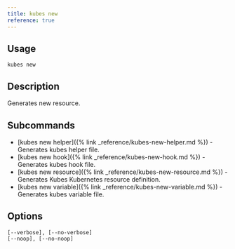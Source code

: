 ```yaml
---
title: kubes new
reference: true
---
```


## Usage

    kubes new

## Description

Generates new resource.

## Subcommands

* [kubes new helper]({% link _reference/kubes-new-helper.md %}) - Generates kubes helper file.
* [kubes new hook]({% link _reference/kubes-new-hook.md %}) - Generates kubes hook file.
* [kubes new resource]({% link _reference/kubes-new-resource.md %}) - Generates Kubes Kubernetes resource definition.
* [kubes new variable]({% link _reference/kubes-new-variable.md %}) - Generates kubes variable file.

## Options

```
[--verbose], [--no-verbose]  
[--noop], [--no-noop]        
```

